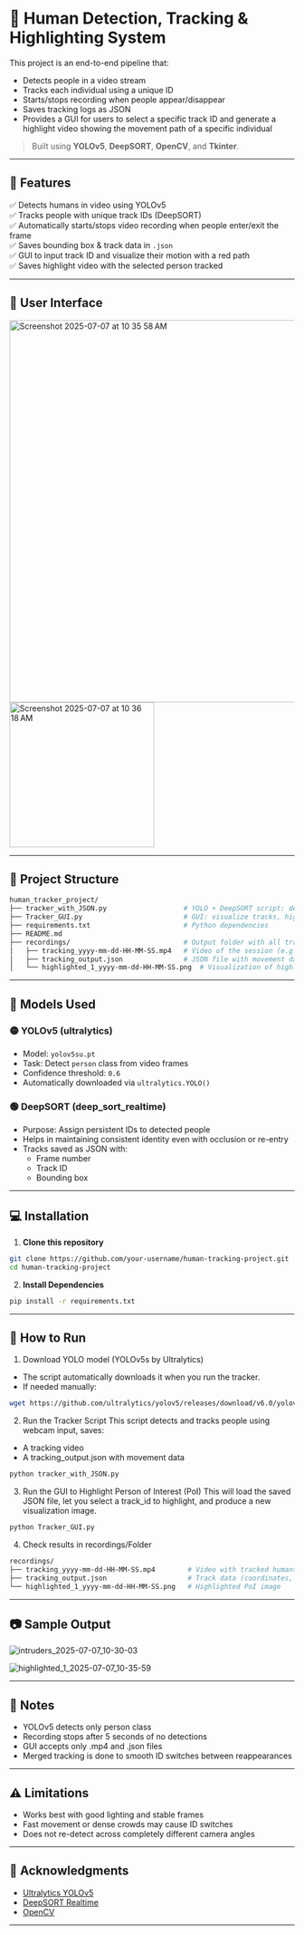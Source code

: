 # 🧍 Human Detection, Tracking & Highlighting System

This project is an end-to-end pipeline that:
- Detects people in a video stream
- Tracks each individual using a unique ID
- Starts/stops recording when people appear/disappear
- Saves tracking logs as JSON
- Provides a GUI for users to select a specific track ID and generate a highlight video showing the movement path of a specific individual

> Built using **YOLOv5**, **DeepSORT**, **OpenCV**, and **Tkinter**.

---

## 🚀 Features

✅ Detects humans in video using YOLOv5  
✅ Tracks people with unique track IDs (DeepSORT)  
✅ Automatically starts/stops video recording when people enter/exit the frame  
✅ Saves bounding box & track data in `.json`  
✅ GUI to input track ID and visualize their motion with a red path  
✅ Saves highlight video with the selected person tracked  

---

## 👾 User Interface

<img width="675" alt="Screenshot 2025-07-07 at 10 35 58 AM" src="https://github.com/user-attachments/assets/be188b94-b9c9-46f3-83c1-7e86e42dd2f9" />


<img width="256" alt="Screenshot 2025-07-07 at 10 36 18 AM" src="https://github.com/user-attachments/assets/6caac113-65e9-4163-af7b-67baf1db6630" />


---

## 📁 Project Structure
```bash
human_tracker_project/
├── tracker_with_JSON.py                   # YOLO + DeepSORT script: detects, tracks, and saves outputs
├── Tracker_GUI.py                         # GUI: visualize tracks, highlight PoI, gray out others
├── requirements.txt                       # Python dependencies
├── README.md
├── recordings/                            # Output folder with all tracking artifacts
│   ├── tracking_yyyy-mm-dd-HH-MM-SS.mp4   # Video of the session (e.g. tracking_2025-07-07-10-30-03.mp4)
│   ├── tracking_output.json               # JSON file with movement data and track IDs
│   └── highlighted_1_yyyy-mm-dd-HH-MM-SS.png  # Visualization of highlighted track_id=1 (e.g. highlighted_1_2025-07-07_10-35-59.png)
```
---

## 🧠 Models Used

### 🟡 YOLOv5 (ultralytics)
- Model: `yolov5su.pt`
- Task: Detect `person` class from video frames
- Confidence threshold: `0.6`
- Automatically downloaded via `ultralytics.YOLO()`

### 🟢 DeepSORT (deep_sort_realtime)
- Purpose: Assign persistent IDs to detected people
- Helps in maintaining consistent identity even with occlusion or re-entry
- Tracks saved as JSON with:
  - Frame number
  - Track ID
  - Bounding box

---

## 💻 Installation

1. **Clone this repository**
```bash
git clone https://github.com/your-username/human-tracking-project.git
cd human-tracking-project
```
2. **Install Dependencies**
```bash
pip install -r requirements.txt
````
---

## 🚀 How to Run

1. Download YOLO model (YOLOv5s by Ultralytics)
  - The script automatically downloads it when you run the tracker.
  - If needed manually:
```bash
wget https://github.com/ultralytics/yolov5/releases/download/v6.0/yolov5s.pt
```
2. Run the Tracker Script
This script detects and tracks people using webcam input, saves:
  - A tracking video
  - A tracking_output.json with movement data
```bash
python tracker_with_JSON.py
```
3. Run the GUI to Highlight Person of Interest (PoI)
This will load the saved JSON file, let you select a track_id to highlight, and produce a new visualization image.
```bash
python Tracker_GUI.py
```
4. Check results in recordings/Folder
```bash
recordings/
├── tracking_yyyy-mm-dd-HH-MM-SS.mp4        # Video with tracked humans
├── tracking_output.json                    # Track data (coordinates, IDs)
└── highlighted_1_yyyy-mm-dd-HH-MM-SS.png   # Highlighted PoI image
```
---

## 📷 Sample Output

![intruders_2025-07-07_10-30-03](https://github.com/user-attachments/assets/77d5ffbf-01a8-4922-a7e7-43c881bc2b63)

![highlighted_1_2025-07-07_10-35-59](https://github.com/user-attachments/assets/66964fd0-5663-4184-891a-6ae3e581c67c)

---

## 📌 Notes
- YOLOv5 detects only person class
- Recording stops after 5 seconds of no detections
- GUI accepts only .mp4 and .json files
- Merged tracking is done to smooth ID switches between reappearances

---

## ⚠️ Limitations
- Works best with good lighting and stable frames
- Fast movement or dense crowds may cause ID switches
- Does not re-detect across completely different camera angles

---

## 🙌 Acknowledgments
- [Ultralytics YOLOv5](https://github.com/ultralytics/yolov5.git)
- [DeepSORT Realtime](https://github.com/mikel-brostrom/boxmot.git)
- [OpenCV](https://opencv.org)

---
